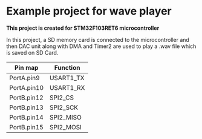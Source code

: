 <h1> Example project for wave player </h1>
<b> This project is created for STM32F103RET6 microcontroller </b>

In this project, a SD memory card is connected to the microcontroller and then DAC unit along with DMA and Timer2 are used to play a .wav file which is saved on SD Card.

| Pin map     | Function    |
| ----------- | ----------- |
| PortA.pin9   | USART1_TX    |
| PortA.pin10  | USART1_RX    |
| PortB.pin12  | SPI2_CS  |
| PortB.pin13  | SPI2_SCK  |
| PortB.pin14  | SPI2_MISO |
| PortB.pin15  | SPI2_MOSI |



